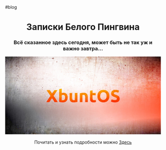 #blog
<div id="header" align="center">
<h1>Записки Белого Пингвина</h1>



<h3>Всё сказанное здесь сегодня, может быть не так уж и важно завтра...</h3>

![XbuntOS](https://github.com/whitepingvin/xbuntos/blob/main/img/xbuntos_banner.jpg)

Почитать и узнать подробности можно [Здесь](https://whitepingvin.github.io/blog)
</div>
